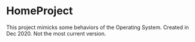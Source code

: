 # HomeProject
This project mimicks some behaviors of the Operating System. 
Created in Dec 2020. 
Not the most current version. 
